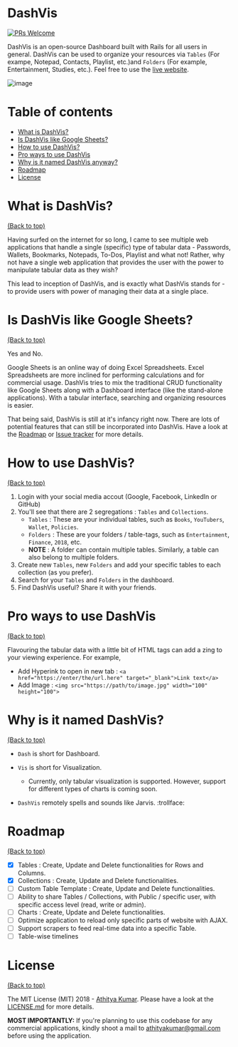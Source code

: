 # DashVis

[![PRs Welcome](https://img.shields.io/badge/PRs-welcome-brightgreen.svg?style=shields)](http://makeapullrequest.com)

DashVis is an open-source Dashboard built with Rails for all users in general. DashVis can be used to organize your resources via `Tables` (For exampe, Notepad, Contacts, Playlist, etc.)and `Folders` (For example, Entertainment, Studies, etc.). Feel free to use the [live website](http://dashvis.herokuapp.com).

 ![image](https://raw.githubusercontent.com/athityakumar/DashVis/master/app/assets/images/dv-fb.png?token=AQUQRPr9-DOdAG_taggB3AIFXLzUfEHaks5aUSUswA%3D%3D)

# Table of contents

- [What is DashVis?](#what-is-dashvis)
- [Is DashVis like Google Sheets?](#is-dashvis-like-google-sheets)
- [How to use DashVis?](#how-to-use-dashvis)
- [Pro ways to use DashVis](#pro-ways-to-use-dashvis)
- [Why is it named DashVis anyway?](#why-is-it-named-dashvis)
- [Roadmap](#roadmap)
- [License](#license)

# What is DashVis?

[(Back to top)](#table-of-contents)

Having surfed on the internet for so long, I came to see multiple web applications that handle a single (specific) type of tabular data - Passwords, Wallets, Bookmarks, Notepads, To-Dos, Playlist and what not! Rather, why not have a single web application that provides the user with the power to manipulate tabular data as they wish?

This lead to inception of DashVis, and is exactly what DashVis stands for - to provide users with power of managing their data at a single place.

# Is DashVis like Google Sheets?

[(Back to top)](#table-of-contents)

Yes and No.

Google Sheets is an online way of doing Excel Spreadsheets. Excel Spreadsheets are more inclined for performing calculations and for commercial usage. DashVis tries to mix the traditional CRUD functionality like Google Sheets along with a Dashboard interface (like the stand-alone applications). With a tabular interface, searching and organizing resources is easier.

That being said, DashVis is still at it's infancy right now. There are lots of potential features that can still be incorporated into DashVis. Have a look at the [Roadmap](#roadmap) or [Issue tracker](https://github.com/athityakumar/dashvis/issues) for more details.

# How to use DashVis?

[(Back to top)](#table-of-contents)

1. Login with your social media accout (Google, Facebook, LinkedIn or GitHub)
2. You'll see that there are 2 segregations : `Tables` and `Collections`.
    - `Tables` : These are your individual tables, such as `Books`, `YouTubers`, `Wallet`, `Policies`.
    - `Folders` : These are your folders / table-tags, such as `Entertainment`, `Finance`, `2018`, etc.
    - **NOTE** : A folder can contain multiple tables. Similarly, a table can also belong to multiple folders.
3. Create new `Tables`, new `Folders` and add your specific tables to each collection (as you prefer).
4. Search for your `Tables` and `Folders` in the dashboard.
5. Find DashVis useful? Share it with your friends.

# Pro ways to use DashVis

[(Back to top)](#table-of-contents)

Flavouring the tabular data with a little bit of HTML tags can add a zing to your viewing experience. For example,

- Add Hyperink to open in new tab : `<a href="https://enter/the/url.here" target="_blank">Link text</a>`
- Add Image : `<img src="https://path/to/image.jpg" width="100" height="100">`

# Why is it named DashVis?

[(Back to top)](#table-of-contents)

- `Dash` is short for Dashboard.
- `Vis` is short for Visualization. 
    - Currently, only tabular visualization is supported. However, support for different types of charts is coming soon.

- `DashVis` remotely spells and sounds like Jarvis. :trollface:

# Roadmap

[(Back to top)](#table-of-contents)

- [x] Tables : Create, Update and Delete functionalities for Rows and Columns.
- [x] Collections : Create, Update and Delete functionalities.
- [ ] Custom Table Template : Create, Update and Delete functionalities.
- [ ] Ability to share Tables / Collections, with Public / specific user, with specific access level (read, write or admin).
- [ ] Charts : Create, Update and Delete functionalities.
- [ ] Optimize application to reload only specific parts of website with AJAX.
- [ ] Support scrapers to feed real-time data into a specific Table.
- [ ] Table-wise timelines

# License

[(Back to top)](#table-of-contents)

The MIT License (MIT) 2018 - [Athitya Kumar](https://github.com/athityakumar/). Please have a look at the [LICENSE.md](LICENSE.md) for more details.


**MOST IMPORTANTLY:** If you're planning to use this codebase for any commercial applications, kindly shoot a mail to athityakumar@gmail.com before using the application.